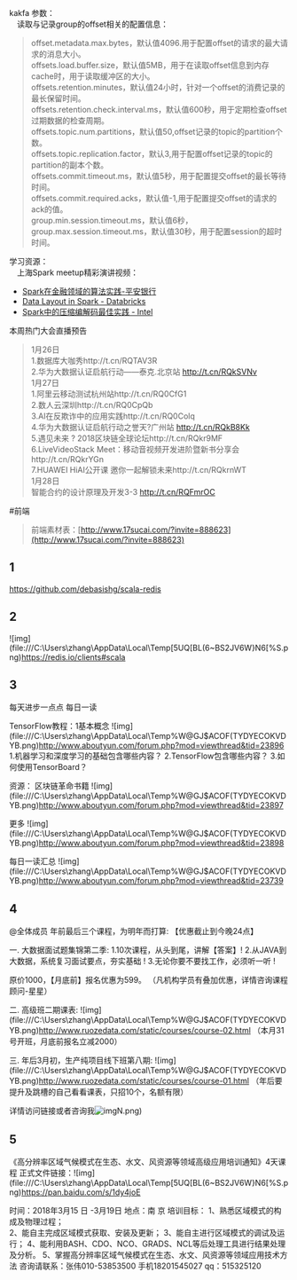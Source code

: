 kakfa 参数：  
&emsp;读取与记录group的offset相关的配置信息：  
> offset.metadata.max.bytes，默认值4096.用于配置offset的请求的最大请求的消息大小。  
> offsets.load.buffer.size，默认值5MB，用于在读取offset信息到内存cache时，用于读取缓冲区的大小。  
> offsets.retention.minutes，默认值24小时，针对一个offset的消费记录的最长保留时间。  
> offsets.retention.check.interval.ms，默认值600秒，用于定期检查offset过期数据的检查周期。  
> offsets.topic.num.partitions，默认值50,offset记录的topic的partition个数。  
> offsets.topic.replication.factor，默认3,用于配置offset记录的topic的partition的副本个数。  
> offsets.commit.timeout.ms，默认值5秒，用于配置提交offset的最长等待时间。  
> offsets.commit.required.acks，默认值-1,用于配置提交offset的请求的ack的值。  
> group.min.session.timeout.ms，默认值6秒，  
> group.max.session.timeout.ms，默认值30秒，用于配置session的超时时间。  


学习资源：  
&emsp;上海Spark meetup精彩演讲视频：  

- [Spark在金融领域的算法实践-平安银行](http://t.cn/RQohWlc)  
- [Data Layout in Spark - Databricks](http://t.cn/RQoh3nS)  
- [Spark中的压缩编解码最佳实践 - Intel](http://t.cn/RQohsbj)  

本周热门大会直播预告
>
>  1月26日  
>  1.数据库大咖秀http://t.cn/RQTAV3R  
>  2.华为大数据认证启航行动——泰克.北京站 http://t.cn/RQkSVNv  
>  1月27日  
>  1.阿里云移动测试杭州站http://t.cn/RQ0CfG1  
>  2.数人云深圳http://t.cn/RQ0CpQb  
>  3.AI在反欺诈中的应用实践http://t.cn/RQ0Colq  
>  4.华为大数据认证启航行动之誉天?广州站 http://t.cn/RQkB8Kk  
>  5.遇见未来 ? 2018区块链全球论坛http://t.cn/RQkr9MF  
>  6.LiveVideoStack Meet：移动音视频开发进阶暨新书分享会http://t.cn/RQkrYGn  
>  7.HUAWEI HiAI公开课 邀你一起解锁未来http://t.cn/RQkrnWT  
>  1月28日  
>  智能合约的设计原理及开发3-3 http://t.cn/RQFmrOC 



#前端
> 前端素材表：[http://www.17sucai.com/?invite=888623](http://www.17sucai.com/?invite=888623)





## 1

https://github.com/debasishg/scala-redis

## 2

![img](file:///C:\Users\zhang\AppData\Local\Temp\[5UQ[BL(6~BS2JV6W}N6[%S.png)https://redis.io/clients#scala

## 3

每天进步一点点
每日一读

TensorFlow教程：1基本概念
![img](file:///C:\Users\zhang\AppData\Local\Temp\%W@GJ$ACOF(TYDYECOKVDYB.png)http://www.aboutyun.com/forum.php?mod=viewthread&tid=23896
1.机器学习和深度学习的基础包含哪些内容？
2.TensorFlow包含哪些内容？
3.如何使用TensorBoard？



资源：
区块链革命书籍
![img](file:///C:\Users\zhang\AppData\Local\Temp\%W@GJ$ACOF(TYDYECOKVDYB.png)http://www.aboutyun.com/forum.php?mod=viewthread&tid=23897

更多
![img](file:///C:\Users\zhang\AppData\Local\Temp\%W@GJ$ACOF(TYDYECOKVDYB.png)http://www.aboutyun.com/forum.php?mod=viewthread&tid=23898

每日一读汇总
![img](file:///C:\Users\zhang\AppData\Local\Temp\%W@GJ$ACOF(TYDYECOKVDYB.png)http://www.aboutyun.com/forum.php?mod=viewthread&tid=23739



## 4

@全体成员 
年前最后三个课程，为明年而打算:
【优惠截止到今晚24点】

一. 大数据面试题集锦第二季:
1.10次课程，从头到尾，讲解【答案】!
2.从JAVA到大数据，系统复习面试要点，夯实基础 !
3.无论你要不要找工作，必须听一听 !

原价1000，【月底前】报名优惠为599。
（凡机构学员有叠加优惠，详情咨询课程顾问-星星）

二. 高级班二期课表:
![img](file:///C:\Users\zhang\AppData\Local\Temp\%W@GJ$ACOF(TYDYECOKVDYB.png)http://www.ruozedata.com/static/courses/course-02.html
（本月31号开班，月底前报名立减2000）

三. 年后3月初，生产纯项目线下班第八期:
![img](file:///C:\Users\zhang\AppData\Local\Temp\%W@GJ$ACOF(TYDYECOKVDYB.png)http://www.ruozedata.com/static/courses/course-01.html
（年后要提升及跳槽的自己看看课表，只招10个，名额有限）

详情访问链接或者咨询我![img](file:///C:\Users\zhang\AppData\Local\Temp\7[R844}%0OFGK]5`{V[WK)N.png)



## 5

《高分辨率区域气候模式在生态、水文、风资源等领域高级应用培训通知》4天课程 
正式文件链接：![img](file:///C:\Users\zhang\AppData\Local\Temp\[5UQ[BL(6~BS2JV6W}N6[%S.png)https://pan.baidu.com/s/1dy4joE

时间：2018年3月15 日 -3月19日   地点：南 京
培训目标：
1、熟悉区域模式的构成及物理过程；            
2、能自主完成区域模式获取、安装及更新；
3、能自主进行区域模式的调试及运行； 
4、能利用BASH、CDO、NCO、GRADS、NCL等后处理工具进行结果处理及分析。
5、掌握高分辨率区域气候模式在生态、水文、风资源等领域应用技术方法
咨询请联系：张伟010-53853500   手机18201545027  qq：515325120